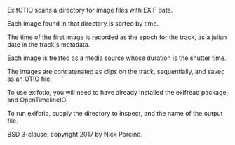 ExifOTIO scans a directory for image files with EXIF data.

Each image found in that directory is sorted by time.

The time of the first image is recorded as the epoch for the track, as a julian date in the track's metadata.

Each image is treated as a media source whose duration is the shutter time.

The images are concatenated as clips on the track, sequentially, and saved as an OTIO file.

To use exifotio, you will need to have already installed the exifread package, and OpenTimelineIO.

To run exifotio, supply the directory to inspect, and the name of the output file.

BSD 3-clause, copyright 2017 by Nick Porcino.


